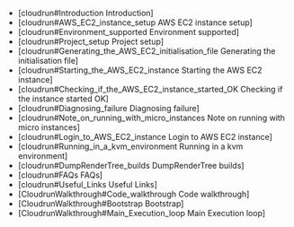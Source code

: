  * [cloudrun#Introduction Introduction]
 * [cloudrun#AWS_EC2_instance_setup AWS EC2 instance setup]
 * [cloudrun#Environment_supported Environment supported]
 * [cloudrun#Project_setup Project setup]
 * [cloudrun#Generating_the_AWS_EC2_initialisation_file Generating the initialisation file]
 * [cloudrun#Starting_the_AWS_EC2_instance Starting the AWS EC2 instance]
 * [cloudrun#Checking_if_the_AWS_EC2_instance_started_OK Checking if the instance started OK]
 * [cloudrun#Diagnosing_failure Diagnosing failure]
 * [cloudrun#Note_on_running_with_micro_instances Note on running with micro instances]
 * [cloudrun#Login_to_AWS_EC2_instance Login to AWS EC2 instance]
 * [cloudrun#Running_in_a_kvm_environment Running in a kvm environment]
 * [cloudrun#DumpRenderTree_builds DumpRenderTree builds]
 * [cloudrun#FAQs FAQs]
 * [cloudrun#Useful_Links Useful Links]
 * [CloudrunWalkthrough#Code_walkthrough Code walkthrough]
  * [CloudrunWalkthrough#Bootstrap Bootstrap]
  * [CloudrunWalkthrough#Main_Execution_loop Main Execution loop]